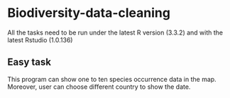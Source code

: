# Biodiversity-data-cleaning

All the tasks need to be run under the latest R version (3.3.2) and with the latest Rstudio (1.0.136)

## Easy task

This program can show one to ten species occurrence data in the map. Moreover, user can choose different country to show the date.
